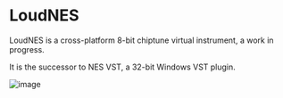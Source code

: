 # LoudNES

LoudNES is a cross-platform 8-bit chiptune virtual instrument, a work in progress.

It is the successor to NES VST, a 32-bit Windows VST plugin.

![image](https://user-images.githubusercontent.com/946117/154158822-a885987c-d960-4437-937f-ab4c0990b6d3.png)
